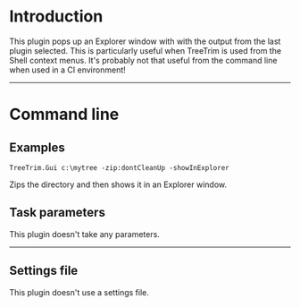 # Introduction #

This plugin pops up an Explorer window with with the output from the last plugin selected.
This is particularly useful when TreeTrim is used from the Shell context menus.  It's probably not that useful from the command line when used in a CI environment!


---

# Command line #
## Examples ##
` TreeTrim.Gui c:\mytree -zip:dontCleanUp -showInExplorer `

Zips the directory and then shows it in an Explorer window.

## Task parameters ##
This plugin doesn't take any parameters.


---

## Settings file ##
This plugin doesn't use a settings file.